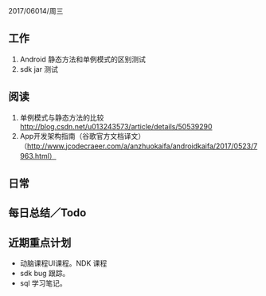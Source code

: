 2017/06014/周三

工作 
---
1. Android 静态方法和单例模式的区别测试
2. sdk jar 测试


阅读
----
1.  单例模式与静态方法的比较  http://blog.csdn.net/u013243573/article/details/50539290
2. App开发架构指南（谷歌官方文档译文）（http://www.jcodecraeer.com/a/anzhuokaifa/androidkaifa/2017/0523/7963.html）

日常
----




每日总结／Todo
--------

  
近期重点计划
-----------
- 动脑课程UI课程。NDK 课程
- sdk bug 跟踪。
- sql 学习笔记。
